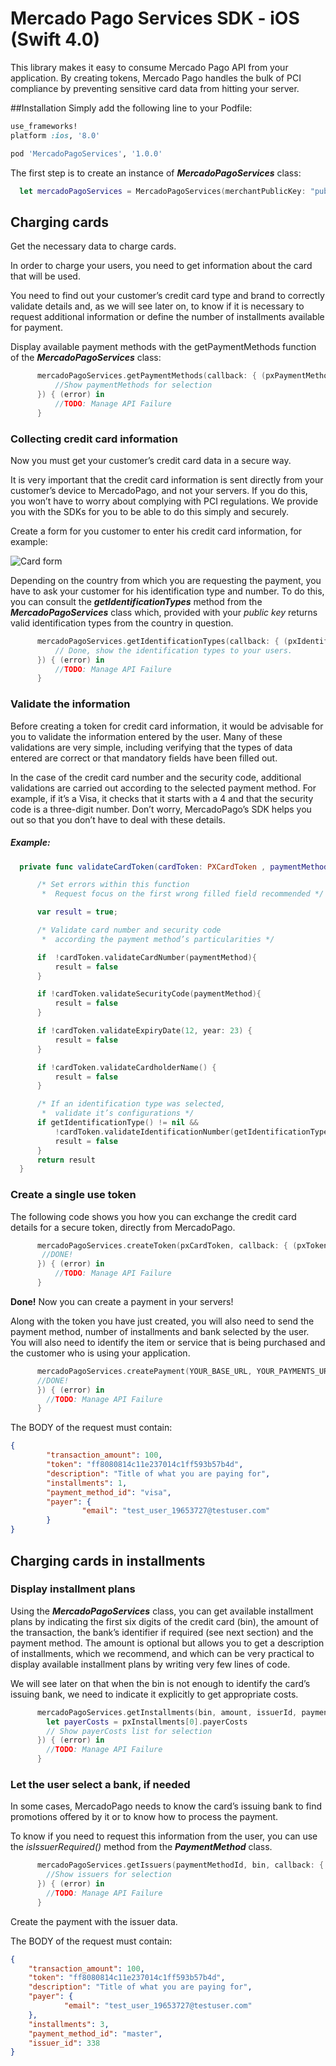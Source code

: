 # Mercado Pago Services SDK - iOS (Swift 4.0)

This library makes it easy to consume Mercado Pago API from your application. By creating tokens, Mercado Pago handles the bulk of PCI compliance by preventing sensitive card data from hitting your server. 

##Installation
Simply add the following line to your Podfile:

```ruby
use_frameworks!
platform :ios, '8.0'

pod 'MercadoPagoServices', '1.0.0'
```

The first step is to create an instance of **_MercadoPagoServices_** class:

``` swift
  let mercadoPagoServices = MercadoPagoServices(merchantPublicKey: "publicKey")
```

## Charging cards

Get the necessary data to charge cards.

In order to charge your users, you need to get information about the card that will be used.

You need to find out your customer’s credit card type and brand to correctly validate details and, as we will see later on, to know if it is necessary to request additional information or define the number of installments available for payment.

Display available payment methods with the getPaymentMethods function of the **_MercadoPagoServices_** class:

``` swift
      mercadoPagoServices.getPaymentMethods(callback: { (pxPaymentMethods) in
          //Show paymentMethods for selection
      }) { (error) in
          //TODO: Manage API Failure
      }
```

### Collecting credit card information
Now you must get your customer’s credit card data in a secure way.

It is very important that the credit card information is sent directly from your customer’s device to MercadoPago, and not your servers. If you do this, you won’t have to worry about complying with PCI regulations. We provide you with the SDKs for you to be able to do this simply and securely.

Create a form for you customer to enter his credit card information, for example:


![Card form](https://secure.mlstatic.com/developers/site/cloud/assets/Uploads/new-card2-screenshot.png "Sample card form")

Depending on the country from which you are requesting the payment, you have to ask your customer for his identification type and number. To do this, you can consult the **_getIdentificationTypes_** method from the **_MercadoPagoServices_** class which, provided with your _public key_ returns valid identification types from the country in question.

``` swift
      mercadoPagoServices.getIdentificationTypes(callback: { (pxIdentificationTypes) in
          // Done, show the identification types to your users.
      }) { (error) in
          //TODO: Manage API Failure
      }
```

### Validate the information

Before creating a token for credit card information, it would be advisable for you to validate the information entered by the user. Many of these validations are very simple, including verifying that the types of data entered are correct or that mandatory fields have been filled out.

In the case of the credit card number and the security code, additional validations are carried out according to the selected payment method. For example, if it’s a Visa, it checks that it starts with a 4 and that the security code is a three-digit number. Don’t worry, MercadoPago’s SDK helps you out so that you don’t have to deal with these details.

##### Example:

``` swift
  private func validateCardToken(cardToken: PXCardToken , paymentMethod: PXPaymentMethod) -> Bool {

      /* Set errors within this function
       *  Request focus on the first wrong filled field recommended */

      var result = true;

      /* Validate card number and security code
       *  according the payment method’s particularities */

      if  !cardToken.validateCardNumber(paymentMethod){
          result = false
      }

      if !cardToken.validateSecurityCode(paymentMethod){
          result = false
      }

      if !cardToken.validateExpiryDate(12, year: 23) {
          result = false
      }

      if !cardToken.validateCardholderName() {
          result = false
      }

      /* If an identification type was selected,
       *  validate it’s configurations */
      if getIdentificationType() != nil &&
          !cardToken.validateIdentificationNumber(getIdentificationType()) {
          result = false
      }
      return result
  }
```

### Create a single use token

The following code shows you how you can exchange the credit card details for a secure token, directly from MercadoPago.

```swift
      mercadoPagoServices.createToken(pxCardToken, callback: { (pxToken) in
       //DONE! 
      }) { (error) in
          //TODO: Manage API Failure
      }
```

**Done!** Now you can create a payment in your servers!

Along with the token you have just created, you will also need to send the payment method, number of installments and bank selected by the user. You will also need to identify the item or service that is being purchased and the customer who is using your application.

```swift
      mercadoPagoServices.createPayment(YOUR_BASE_URL, YOUR_PAYMENTS_URI, body, queryParams, callback: {(pxPayment) in
      //DONE!
      }) { (error) in
        //TODO: Manage API Failure
      }
```

The BODY of the request must contain:
```json
{
        "transaction_amount": 100,
        "token": "ff8080814c11e237014c1ff593b57b4d",
        "description": "Title of what you are paying for",
        "installments": 1,
        "payment_method_id": "visa",
        "payer": {
                "email": "test_user_19653727@testuser.com"
        }
}
```

## Charging cards in installments

### Display installment plans

Using the **_MercadoPagoServices_** class, you can get available installment plans by indicating the first six digits of the credit card (bin), the amount of the transaction, the bank’s identifier if required (see next section) and the payment method. The amount is optional but allows you to get a description of installments, which we recommend, and which can be very practical to display available installment plans by writing very few lines of code.

We will see later on that when the bin is not enough to identify the card’s issuing bank, we need to indicate it explicitly to get appropriate costs.

```swift
      mercadoPagoServices.getInstallments(bin, amount, issuerId, paymentMethodId, callback: {(pxInstallments) in
        let payerCosts = pxInstallments[0].payerCosts
        // Show payerCosts list for selection
      }) { (error) in
        //TODO: Manage API Failure
      }
```

### Let the user select a bank, if needed

In some cases, MercadoPago needs to know the card’s issuing bank to find promotions offered by it or to know how to process the payment.

To know if you need to request this information from the user, you can use the _isIssuerRequired()_ method from the **_PaymentMethod_** class.

```swift
      mercadoPagoServices.getIssuers(paymentMethodId, bin, callback: { (pxIssuers) in
        //Show issuers for selection
      }) { (error) in
        //TODO: Manage API Failure
      }
```

Create the payment with the issuer data.

The BODY of the request must contain:

```json
{
    "transaction_amount": 100,
    "token": "ff8080814c11e237014c1ff593b57b4d",
    "description": "Title of what you are paying for",
    "payer": {
            "email": "test_user_19653727@testuser.com"
    },
    "installments": 3,
    "payment_method_id": "master",
    "issuer_id": 338
}
```
